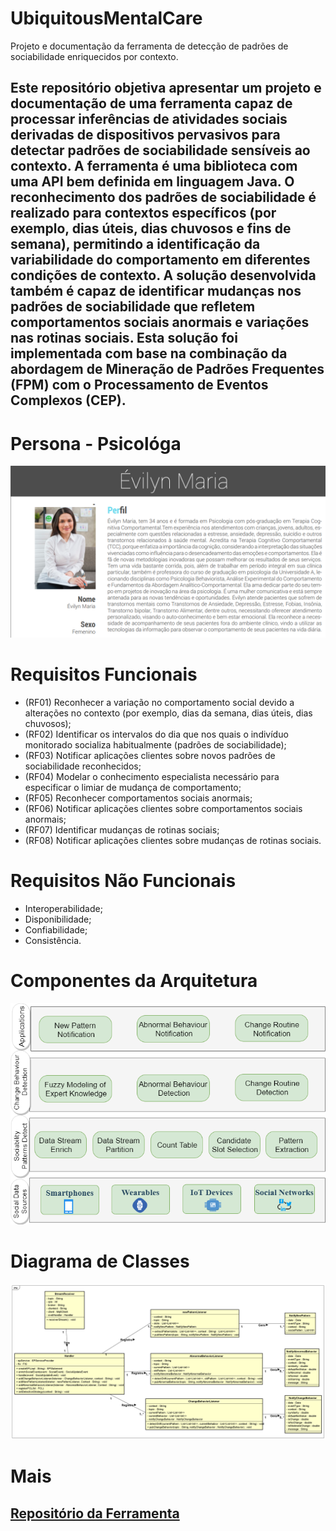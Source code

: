 # UbiquitousMentalCare
Projeto e documentação da ferramenta de detecção de padrões de sociabilidade enriquecidos por contexto.

## Este repositório objetiva apresentar um projeto e documentação de uma ferramenta capaz de processar inferências de atividades sociais derivadas de dispositivos pervasivos para detectar padrões de sociabilidade sensíveis ao contexto. A ferramenta é uma biblioteca com uma API bem definida em linguagem Java. O reconhecimento dos padrões de sociabilidade é realizado para contextos específicos (por exemplo, dias úteis, dias chuvosos e fins de semana), permitindo a identificação da variabilidade do comportamento em diferentes condições de contexto. A solução desenvolvida também é capaz de identificar mudanças nos padrões de sociabilidade que refletem comportamentos sociais anormais e variações nas rotinas sociais. Esta solução foi implementada com base na combinação da abordagem de Mineração de Padrões Frequentes (FPM) com o Processamento de Eventos Complexos (CEP). 

# Persona - Psicológa
![Screenshot](persona.png)

# Requisitos Funcionais
- (RF01) Reconhecer a variação no comportamento social devido a alterações no contexto (por exemplo, dias da semana, dias úteis, dias chuvosos); 
- (RF02) Identificar os intervalos do dia que nos quais o indivíduo monitorado socializa habitualmente (padrões de sociabilidade);
- (RF03) Notificar aplicações clientes sobre novos padrões de sociabilidade reconhecidos;
- (RF04) Modelar o conhecimento especialista necessário para especificar o limiar de mudança de comportamento;
- (RF05) Reconhecer comportamentos sociais anormais;
- (RF06) Notificar aplicações clientes sobre comportamentos sociais anormais;
- (RF07) Identificar mudanças de rotinas sociais; 
- (RF08) Notificar aplicações clientes sobre mudanças de rotinas sociais.

# Requisitos Não Funcionais
- Interoperabilidade;
- Disponibilidade;
- Confiabilidade;
- Consistência.

# Componentes da Arquitetura
![Screenshot](Arquitetura.png)

# Diagrama de Classes
![Screenshot](diagramaClasse.png)


# Mais
## [Repositório da Ferramenta](https://github.com/Ivan-Rodrigues/SocialMHealth)

